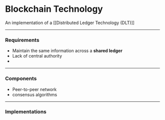 # Blockchain Technology
An implementation of a [[Distributed Ledger Technology (DLT)]]
___
### Requirements
- Maintain the same information across a **shared ledger**
- Lack of central authority
- 


___
### Components
- Peer-to-peer network
- consensus algorithms


___
### Implementations

